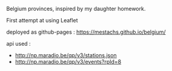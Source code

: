 
Belgium provinces, inspired by my daughter homework.

First attempt at using Leaflet

deployed as github-pages : https://mestachs.github.io/belgium/


api used : 
 - http://np.maradio.be/qp/v3/stations.json
 - http://np.maradio.be/qp/v3/events?rpId=8
 